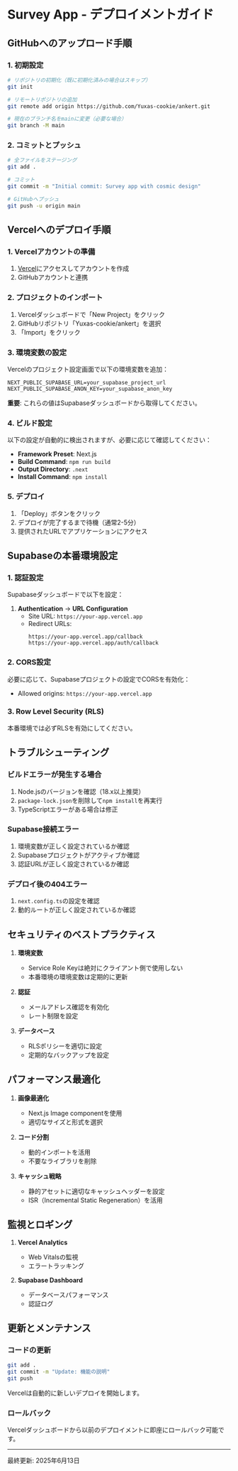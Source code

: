 # Survey App - デプロイメントガイド

## GitHubへのアップロード手順

### 1. 初期設定
```bash
# リポジトリの初期化（既に初期化済みの場合はスキップ）
git init

# リモートリポジトリの追加
git remote add origin https://github.com/Yuxas-cookie/ankert.git

# 現在のブランチ名をmainに変更（必要な場合）
git branch -M main
```

### 2. コミットとプッシュ
```bash
# 全ファイルをステージング
git add .

# コミット
git commit -m "Initial commit: Survey app with cosmic design"

# GitHubへプッシュ
git push -u origin main
```

## Vercelへのデプロイ手順

### 1. Vercelアカウントの準備
1. [Vercel](https://vercel.com)にアクセスしてアカウントを作成
2. GitHubアカウントと連携

### 2. プロジェクトのインポート
1. Vercelダッシュボードで「New Project」をクリック
2. GitHubリポジトリ「Yuxas-cookie/ankert」を選択
3. 「Import」をクリック

### 3. 環境変数の設定
Vercelのプロジェクト設定画面で以下の環境変数を追加：

```
NEXT_PUBLIC_SUPABASE_URL=your_supabase_project_url
NEXT_PUBLIC_SUPABASE_ANON_KEY=your_supabase_anon_key
```

**重要**: これらの値はSupabaseダッシュボードから取得してください。

### 4. ビルド設定
以下の設定が自動的に検出されますが、必要に応じて確認してください：

- **Framework Preset**: Next.js
- **Build Command**: `npm run build`
- **Output Directory**: `.next`
- **Install Command**: `npm install`

### 5. デプロイ
1. 「Deploy」ボタンをクリック
2. デプロイが完了するまで待機（通常2-5分）
3. 提供されたURLでアプリケーションにアクセス

## Supabaseの本番環境設定

### 1. 認証設定
Supabaseダッシュボードで以下を設定：

1. **Authentication** → **URL Configuration**
   - Site URL: `https://your-app.vercel.app`
   - Redirect URLs: 
     ```
     https://your-app.vercel.app/callback
     https://your-app.vercel.app/auth/callback
     ```

### 2. CORS設定
必要に応じて、Supabaseプロジェクトの設定でCORSを有効化：
- Allowed origins: `https://your-app.vercel.app`

### 3. Row Level Security (RLS)
本番環境では必ずRLSを有効にしてください。

## トラブルシューティング

### ビルドエラーが発生する場合
1. Node.jsのバージョンを確認（18.x以上推奨）
2. `package-lock.json`を削除して`npm install`を再実行
3. TypeScriptエラーがある場合は修正

### Supabase接続エラー
1. 環境変数が正しく設定されているか確認
2. Supabaseプロジェクトがアクティブか確認
3. 認証URLが正しく設定されているか確認

### デプロイ後の404エラー
1. `next.config.ts`の設定を確認
2. 動的ルートが正しく設定されているか確認

## セキュリティのベストプラクティス

1. **環境変数**
   - Service Role Keyは絶対にクライアント側で使用しない
   - 本番環境の環境変数は定期的に更新

2. **認証**
   - メールアドレス確認を有効化
   - レート制限を設定

3. **データベース**
   - RLSポリシーを適切に設定
   - 定期的なバックアップを設定

## パフォーマンス最適化

1. **画像最適化**
   - Next.js Image componentを使用
   - 適切なサイズと形式を選択

2. **コード分割**
   - 動的インポートを活用
   - 不要なライブラリを削除

3. **キャッシュ戦略**
   - 静的アセットに適切なキャッシュヘッダーを設定
   - ISR（Incremental Static Regeneration）を活用

## 監視とロギング

1. **Vercel Analytics**
   - Web Vitalsの監視
   - エラートラッキング

2. **Supabase Dashboard**
   - データベースパフォーマンス
   - 認証ログ

## 更新とメンテナンス

### コードの更新
```bash
git add .
git commit -m "Update: 機能の説明"
git push
```

Vercelは自動的に新しいデプロイを開始します。

### ロールバック
Vercelダッシュボードから以前のデプロイメントに即座にロールバック可能です。

---

最終更新: 2025年6月13日